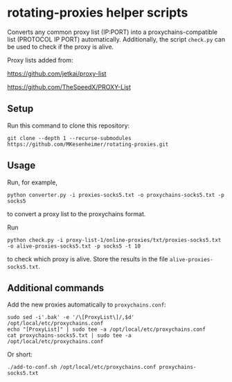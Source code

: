 # rotating-proxies helper scripts
Converts any common proxy list (IP:PORT) into a proxychains-compatible list (PROTOCOL  	 IP PORT) automatically.
Additionally, the script `check.py` can be used to check if the proxy is alive.

Proxy lists added from:

https://github.com/jetkai/proxy-list

https://github.com/TheSpeedX/PROXY-List

## Setup
Run this command to clone this repository:
```
git clone --depth 1 --recurse-submodules https://github.com/MKesenheimer/rotating-proxies.git
```

## Usage
Run, for example,
```
python converter.py -i proxies-socks5.txt -o proxychains-socks5.txt -p socks5
```
to convert a proxy list to the proxychains format.

Run
```
python check.py -i proxy-list-1/online-proxies/txt/proxies-socks5.txt -o alive-proxies-socks5.txt -p socks5 -t 10
```
to check which proxy is alive. Store the results in the file `alive-proxies-socks5.txt`.


## Additional commands
Add the new proxies automatically to `proxychains.conf`:
```
sudo sed -i'.bak' -e '/\[ProxyList\]/,$d' /opt/local/etc/proxychains.conf
echo "[ProxyList]" | sudo tee -a /opt/local/etc/proxychains.conf
cat proxychains-socks5.txt | sudo tee -a /opt/local/etc/proxychains.conf
```
Or short:
```
./add-to-conf.sh /opt/local/etc/proxychains.conf proxychains-socks5.txt
```